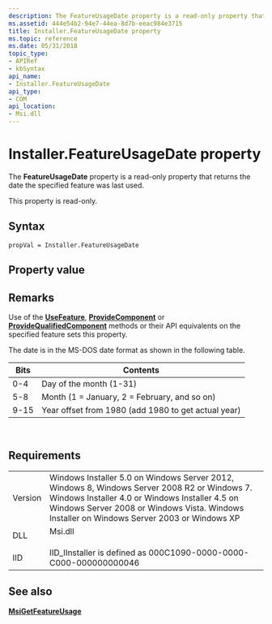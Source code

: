 ```yaml
---
description: The FeatureUsageDate property is a read-only property that returns the date the specified feature was last used.
ms.assetid: 444e54b2-94e7-44ea-8d7b-eeac984e3715
title: Installer.FeatureUsageDate property
ms.topic: reference
ms.date: 05/31/2018
topic_type: 
- APIRef
- kbSyntax
api_name: 
- Installer.FeatureUsageDate
api_type: 
- COM
api_location: 
- Msi.dll
---
```


# Installer.FeatureUsageDate property

The **FeatureUsageDate** property is a read-only property that returns the date the specified feature was last used.

This property is read-only.

## Syntax


```JScript
propVal = Installer.FeatureUsageDate
```



## Property value

## Remarks

Use of the [**UseFeature**](installer-usefeature.md), [**ProvideComponent**](installer-providecomponent.md) or [**ProvideQualifiedComponent**](installer-providequalifiedcomponent.md) methods or their API equivalents on the specified feature sets this property.

The date is in the MS-DOS date format as shown in the following table.



| Bits | Contents                                            |
|------|-----------------------------------------------------|
| 0-4  | Day of the month (1-31)                             |
| 5-8  | Month (1 = January, 2 = February, and so on)        |
| 9-15 | Year offset from 1980 (add 1980 to get actual year) |



 

## Requirements



|                    |                                                                                                                                                                                                                                                         |
|--------------------|---------------------------------------------------------------------------------------------------------------------------------------------------------------------------------------------------------------------------------------------------------|
| Version<br/> | Windows Installer 5.0 on Windows Server 2012, Windows 8, Windows Server 2008 R2 or Windows 7. Windows Installer 4.0 or Windows Installer 4.5 on Windows Server 2008 or Windows Vista. Windows Installer on Windows Server 2003 or Windows XP<br/> |
| DLL<br/>     | <dl> <dt>Msi.dll</dt> </dl>                                                                                                                                                                      |
| IID<br/>     | IID\_IInstaller is defined as 000C1090-0000-0000-C000-000000000046<br/>                                                                                                                                                                           |



## See also

<dl> <dt>

[**MsiGetFeatureUsage**](/windows/desktop/api/Msi/nf-msi-msigetfeatureusagea)
</dt> </dl>

 

 




